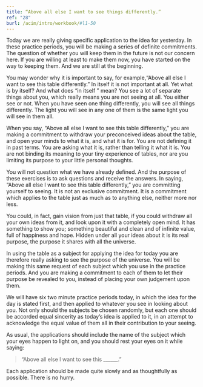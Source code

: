 ```yaml
---
title: “Above all else I want to see things differently.”
ref: "28"
burl: /acim/intro/workbook/#l1-50
---
```


Today we are really giving specific application to the idea for
yesterday. In these practice periods, you will be making a series of
definite commitments. The question of whether you will keep them in the
future is not our concern here. If you are willing at least to make them
now, you have started on the way to keeping them. And we are still at
the beginning.

You may wonder why it is important to say, for example,“Above all else I
want to see this table differently.” In itself it is not important at
all. Yet what is by itself? And what does “in itself ” mean? You see a
lot of separate things about you, which really means you are not seeing
at all. You either see or not. When you have seen one thing differently,
you will see all things differently. The light you will see in any one of
them is the same light you will see in them all.

When you say, “Above all else I want to see this table differently,” you
are making a commitment to withdraw your preconceived ideas about the
table, and open your minds to what it is, and what it is for. You are
not defining it in past terms. You are asking what it is, rather than
telling it what it is. You are not binding its meaning to your tiny
experience of tables, nor are you limiting its purpose to your little
personal thoughts.

You will not question what we have already defined. And the purpose of
these exercises is to ask questions and receive the answers. In saying,
“Above all else I want to see this table differently,” you are
committing yourself to seeing. It is not an exclusive commitment. It is
a commitment which applies to the table just as much as to anything
else, neither more nor less.

You could, in fact, gain vision from just that table, if you could
withdraw all your own ideas from it, and look upon it with a completely
open mind. It has something to show you; something beautiful and clean
and of infinite value, full of happiness and hope. Hidden under all your
ideas about it is its real purpose, the purpose it shares with all the
universe.

In using the table as a subject for applying the idea for today you
are therefore really asking to see the purpose of the universe. You will
be making this same request of each subject which you use in the
practice periods. And you are making a commitment to each of them to let
their purpose be revealed to you, instead of placing your own judgement
upon them.

We will have six two minute practice periods today, in which the idea
for the day is stated first, and then applied to whatever you see in
looking about you. Not only should the subjects be chosen randomly, but
each one should be accorded equal sincerity as today’s idea is applied
to it, in an attempt to acknowledge the equal value of them all in their
contribution to your seeing.

As usual, the applications should include the name of the subject which
your eyes happen to light on, and you should rest your eyes on it while
saying:

> “Above all else I want to see this \_\_\_\_\_\_.”

Each application should be made quite slowly and as thoughtfully as
possible. There is no hurry.

